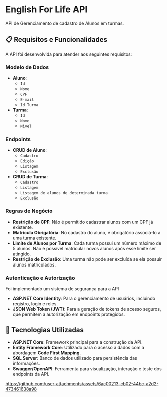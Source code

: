 # English For Life API

API de Gerenciamento de cadastro de Alunos em turmas.

## 📋 Requisitos e Funcionalidades

A API foi desenvolvida para atender aos seguintes requisitos:

### Modelo de Dados

* **Aluno**:
    * `Id`
    * `Nome`
    * `CPF`
    * `E-mail`
    * `Id Turma`
* **Turma**:
    * `Id`
    * `Nome`
    * `Nivel`

### Endpoints 

* **CRUD de Aluno**:
    * `Cadastro`
    * `Edição`
    * `Listagem`
    * `Exclusão`
* **CRUD de Turma**:
    * `Cadastro`
    * `Listagem`
    * `Listagem de alunos de determinada turma`
    * `Exclusão`

### Regras de Negócio

* **Restrição de CPF**: Não é permitido cadastrar alunos com um CPF já existente.
* **Matrícula Obrigatória**: No cadastro do aluno, é obrigatório associá-lo a uma turma existente.
* **Limite de Alunos por Turma**: Cada turma possui um número máximo de 5 alunos. Não é possível matricular novos alunos após esse limite ser atingido.
* **Restrição de Exclusão**: Uma turma não pode ser excluída se ela possuir alunos matriculados.

 ### Autenticação e Autorização

Foi implementado um sistema de segurança para a API

* **ASP.NET Core Identity**: Para o gerenciamento de usuários, incluindo registro, login e roles.
* **JSON Web Token (JWT)**: Para a geração de tokens de acesso seguros, que permitem a autorização em endpoints protegidos.

## 🚀 Tecnologias Utilizadas

* **ASP.NET Core**: Framework principal para a construção da API.
* **Entity Framework Core**: Utilizado para o acesso a dados com a abordagem **Code First Mapping**.
* **SQL Server**: Banco de dados utilizado para persistência das informações.
* **Swagger/OpenAPI**: Ferramenta para visualização, interação e teste dos endpoints da API.

https://github.com/user-attachments/assets/6ac00213-cb02-44bc-a2d2-473461638a98



